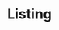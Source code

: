 ---
title: Listing
_template: detail
model: 2002 Volkswagen Passat GLS
price: 
mileage: 66,000 miles
owner: One owner
engine:
transmission: Manual transmission
drive:

---